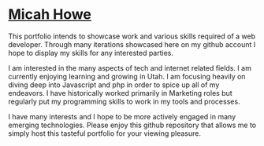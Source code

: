 # [Micah Howe](https://codepen.io/micahhowe/full/LRRGKy/)

This portfolio intends to showcase work and various skills required of a web developer. Through many iterations showcased here on my github account I hope to display my skills for any interested parties.

I am interested in the many aspects of tech and internet related fields. I am currently enjoying learning and growing in Utah. I am focusing heavily on diving deep into Javascript and php in order to spice up all of my endeavors. I have historically worked primarily in Marketing roles but regularly put my programming skills to work in my tools and processes.

I have many interests and I hope to be more actively engaged in many emerging technologies. Please enjoy this github repository that allows me to simply host this tasteful portfolio for your viewing pleasure.
